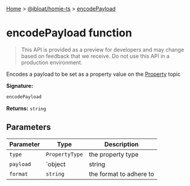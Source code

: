[Home](./index) &gt; [@ibloat/homie-ts](./homie-ts.md) &gt; [encodePayload](./homie-ts.encodepayload.md)

# encodePayload function

> This API is provided as a preview for developers and may change based on feedback that we receive. Do not use this API in a production environment.

Encodes a payload to be set as a property value on the [Property](./homie-ts.property.md) topic

**Signature:**
```javascript
encodePayload
```
**Returns:** `string`

## Parameters

|  Parameter | Type | Description |
|  --- | --- | --- |
|  `type` | `PropertyType` | the property type |
|  `payload` | `object | string | number | boolean | ColorRGB | ColorHSV` | the value to encode |
|  `format` | `string` | the format to adhere to |

